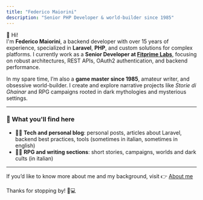 ```yaml
---
title: "Federico Maiorini"
description: "Senior PHP Developer & world-builder since 1985"
---
```


👋 Hi!  
I'm **Federico Maiorini**, a backend developer with over 15 years of experience, specialized in **Laravel**, **PHP**, and custom solutions for complex platforms. I currently work as a **Senior Developer at [Fitprime Labs](https://labs.fitprime.com/)**, focusing on robust architectures, REST APIs, OAuth2 authentication, and backend performance.

In my spare time, I’m also a **game master since 1985**, amateur writer, and obsessive world-builder. I create and explore narrative projects like *Storie di Ghainar* and RPG campaigns rooted in dark mythologies and mysterious settings.

---

### 🚀 What you'll find here

- 🧑‍💻 **Tech and personal blog**: personal posts, articles about Laravel, backend best practices, tools  (sometimes in italian, sometimes in english)
- 🧙‍♂️ **RPG and writing sections**: short stories, campaigns, worlds and dark cults (in italian)

---

If you’d like to know more about me and my background, visit 👉 [About me](about)


Thanks for stopping by! 🎲💻
